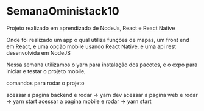 # SemanaOministack10
Projeto realizado em aprendizado de NodeJs, React e React Native

Onde foi realizado um app o qual utiliza funções de mapas, um front end em React, e uma opção mobile usando React Native, e uma api rest desenvolvida em NodeJS

Nessa semana utilizamos o yarn para instalação dos pacotes, e o expo para iniciar e testar o projeto mobile,

comandos para rodar o projeto

acessar a pagina backend e rodar -> yarn dev
acessar a pagina web e rodar -> yarn start
acessar a pagina mobile e rodar -> yarn start
